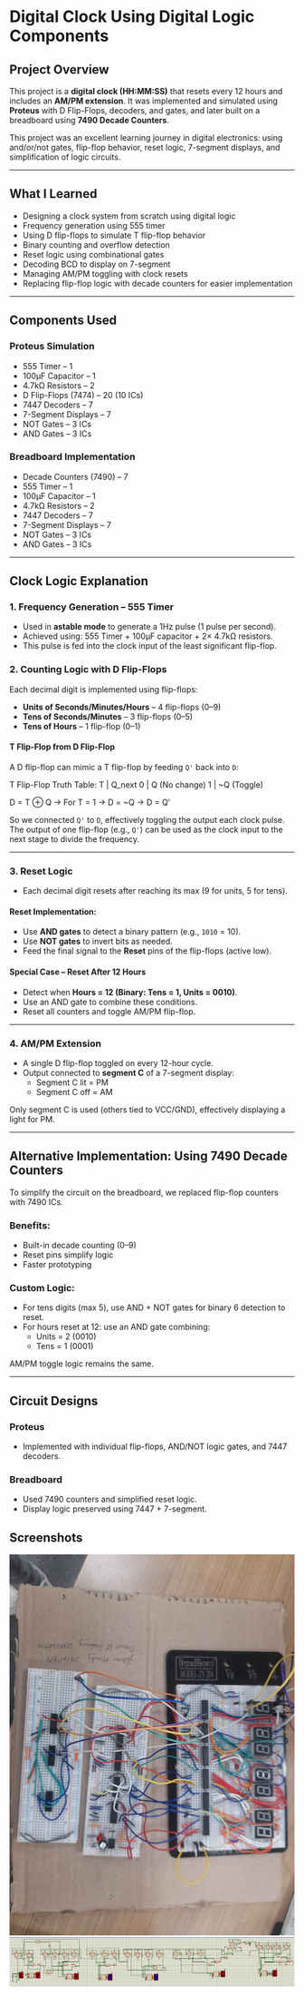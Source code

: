 # Digital Clock Using Digital Logic Components

## Project Overview

This project is a **digital clock (HH:MM:SS)** that resets every 12 hours and includes an **AM/PM extension**. It was implemented and simulated using **Proteus** with D Flip-Flops, decoders, and gates, and later built on a breadboard using **7490 Decade Counters**. 

This project was an excellent learning journey in digital electronics: using and/or/not gates, flip-flop behavior, reset logic, 7-segment displays, and simplification of logic circuits.

---

## What I Learned

- Designing a clock system from scratch using digital logic
- Frequency generation using 555 timer
- Using D flip-flops to simulate T flip-flop behavior
- Binary counting and overflow detection
- Reset logic using combinational gates
- Decoding BCD to display on 7-segment
- Managing AM/PM toggling with clock resets
- Replacing flip-flop logic with decade counters for easier implementation

---

## Components Used

### Proteus Simulation
- 555 Timer – 1
- 100μF Capacitor – 1
- 4.7kΩ Resistors – 2
- D Flip-Flops (7474) – 20 (10 ICs)
- 7447 Decoders – 7
- 7-Segment Displays – 7
- NOT Gates – 3 ICs
- AND Gates – 3 ICs

### Breadboard Implementation
- Decade Counters (7490) – 7
- 555 Timer – 1
- 100μF Capacitor – 1
- 4.7kΩ Resistors – 2
- 7447 Decoders – 7
- 7-Segment Displays – 7
- NOT Gates – 3 ICs
- AND Gates – 3 ICs

---

## Clock Logic Explanation

### 1. Frequency Generation – 555 Timer

- Used in **astable mode** to generate a 1Hz pulse (1 pulse per second).
- Achieved using: 555 Timer + 100μF capacitor + 2× 4.7kΩ resistors.
- This pulse is fed into the clock input of the least significant flip-flop.

### 2. Counting Logic with D Flip-Flops

Each decimal digit is implemented using flip-flops:
- **Units of Seconds/Minutes/Hours** – 4 flip-flops (0–9)
- **Tens of Seconds/Minutes** – 3 flip-flops (0–5)
- **Tens of Hours** – 1 flip-flop (0–1)

#### T Flip-Flop from D Flip-Flop

A D flip-flop can mimic a T flip-flop by feeding `Q'` back into `D`:

T Flip-Flop Truth Table:
T | Q_next
0 | Q (No change)
1 | ~Q (Toggle)

D = T ⊕ Q → For T = 1 → D = ~Q → D = Q'


So we connected `Q'` to `D`, effectively toggling the output each clock pulse. The output of one flip-flop (e.g., `Q'`) can be used as the clock input to the next stage to divide the frequency.

---

### 3. Reset Logic

- Each decimal digit resets after reaching its max (9 for units, 5 for tens).

#### Reset Implementation:
- Use **AND gates** to detect a binary pattern (e.g., `1010` = 10).
- Use **NOT gates** to invert bits as needed.
- Feed the final signal to the **Reset** pins of the flip-flops (active low).

#### Special Case – Reset After 12 Hours
- Detect when **Hours = 12 (Binary: Tens = 1, Units = 0010)**.
- Use an AND gate to combine these conditions.
- Reset all counters and toggle AM/PM flip-flop.

---

### 4. AM/PM Extension

- A single D flip-flop toggled on every 12-hour cycle.
- Output connected to **segment C** of a 7-segment display:
  - Segment C lit = PM
  - Segment C off = AM

Only segment C is used (others tied to VCC/GND), effectively displaying a light for PM.

---

## Alternative Implementation: Using 7490 Decade Counters

To simplify the circuit on the breadboard, we replaced flip-flop counters with 7490 ICs.

### Benefits:
- Built-in decade counting (0–9)
- Reset pins simplify logic
- Faster prototyping

### Custom Logic:
- For tens digits (max 5), use AND + NOT gates for binary 6 detection to reset.
- For hours reset at 12: use an AND gate combining:
  - Units = 2 (0010)
  - Tens = 1 (0001)

AM/PM toggle logic remains the same.

---

## Circuit Designs

### Proteus
- Implemented with individual flip-flops, AND/NOT logic gates, and 7447 decoders.

### Breadboard
- Used 7490 counters and simplified reset logic.
- Display logic preserved using 7447 + 7-segment.

## Screenshots
![Breadboard View](clock_preview.jpg)
![Proteus View](proteus_preview.png)
